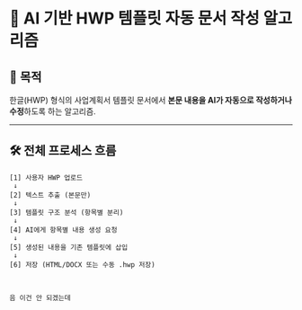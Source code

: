 # 📄 AI 기반 HWP 템플릿 자동 문서 작성 알고리즘

## 🧭 목적

한글(HWP) 형식의 사업계획서 템플릿 문서에서 **본문 내용을 AI가 자동으로 작성하거나 수정**하도록 하는 알고리즘.

---

## 🛠️ 전체 프로세스 흐름

```plaintext
[1] 사용자 HWP 업로드
 ↓
[2] 텍스트 추출 (본문만)
 ↓
[3] 템플릿 구조 분석 (항목별 분리)
 ↓
[4] AI에게 항목별 내용 생성 요청
 ↓
[5] 생성된 내용을 기존 템플릿에 삽입
 ↓
[6] 저장 (HTML/DOCX 또는 수동 .hwp 저장)



음 이건 안 되겠는데